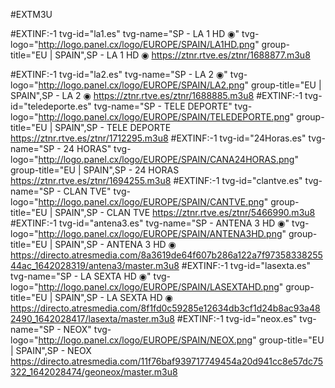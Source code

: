 
#EXTM3U

#EXTINF:-1 tvg-id="la1.es" tvg-name="SP - LA 1 HD ◉" tvg-logo="http://logo.panel.cx/logo/EUROPE/SPAIN/LA1HD.png" group-title="EU | SPAIN",SP - LA 1 HD ◉
https://ztnr.rtve.es/ztnr/1688877.m3u8

#EXTINF:-1 tvg-id="la2.es" tvg-name="SP - LA 2 ◉" tvg-logo="http://logo.panel.cx/logo/EUROPE/SPAIN/LA2.png" group-title="EU | SPAIN",SP - LA 2 ◉
https://ztnr.rtve.es/ztnr/1688885.m3u8
#EXTINF:-1 tvg-id="teledeporte.es" tvg-name="SP - TELE DEPORTE" tvg-logo="http://logo.panel.cx/logo/EUROPE/SPAIN/TELEDEPORTE.png" group-title="EU | SPAIN",SP - TELE DEPORTE
https://ztnr.rtve.es/ztnr/1712295.m3u8 
#EXTINF:-1 tvg-id="24Horas.es" tvg-name="SP - 24 HORAS" tvg-logo="http://logo.panel.cx/logo/EUROPE/SPAIN/CANA24HORAS.png" group-title="EU | SPAIN",SP - 24 HORAS
https://ztnr.rtve.es/ztnr/1694255.m3u8 
#EXTINF:-1 tvg-id="clantve.es" tvg-name="SP - CLAN TVE" tvg-logo="http://logo.panel.cx/logo/EUROPE/SPAIN/CANTVE.png" group-title="EU | SPAIN",SP - CLAN TVE
https://ztnr.rtve.es/ztnr/5466990.m3u8 
#EXTINF:-1 tvg-id="antena3.es" tvg-name="SP - ANTENA 3 HD ◉" tvg-logo="http://logo.panel.cx/logo/EUROPE/SPAIN/ANTENA3HD.png" group-title="EU | SPAIN",SP - ANTENA 3 HD ◉
https://directo.atresmedia.com/8a3619de64f607b286a122a7f9735833825544ac_1642028319/antena3/master.m3u8
#EXTINF:-1 tvg-id="lasexta.es" tvg-name="SP - LA SEXTA HD ◉" tvg-logo="http://logo.panel.cx/logo/EUROPE/SPAIN/LASEXTAHD.png" group-title="EU | SPAIN",SP - LA SEXTA HD ◉
https://directo.atresmedia.com/8f1fd0c59285e12634db3cf1d24b8ac93a482490_1642028417/lasexta/master.m3u8
#EXTINF:-1 tvg-id="neox.es" tvg-name="SP - NEOX" tvg-logo="http://logo.panel.cx/logo/EUROPE/SPAIN/NEOX.png" group-title="EU | SPAIN",SP - NEOX
https://directo.atresmedia.com/11f76baf939717749454a20d941cc8e57dc75322_1642028474/geoneox/master.m3u8



